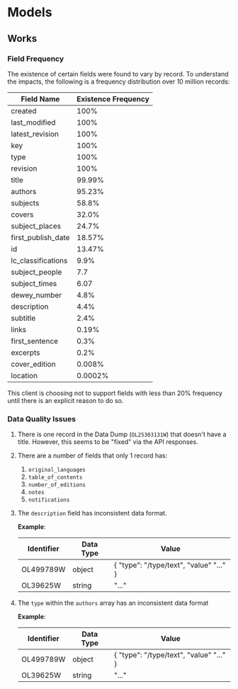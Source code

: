 # Models 

## Works 

### Field Frequency

The existence of certain fields were found to vary by record. To understand the impacts, 
the following is a frequency distribution over 10 million records:  

| Field Name         | Existence Frequency |
|--------------------|---------------------|
| created            | 100%                |
| last_modified      | 100%                |
| latest_revision    | 100%                |
| key                | 100%                |
| type               | 100%                |
| revision           | 100%                |
| title              | 99.99%              |
| authors            | 95.23%              |
| subjects           | 58.8%               |
| covers             | 32.0%               |
| subject_places     | 24.7%               |
| first_publish_date | 18.57%              |
| id                 | 13.47%              |
| lc_classifications | 9.9%                |
| subject_people     | 7.7                 |
| subject_times      | 6.07                |
| dewey_number       | 4.8%                |
| description        | 4.4%                |
| subtitle           | 2.4%                |
| links              | 0.19%               |
| first_sentence     | 0.3%                |
| excerpts           | 0.2%                |
| cover_edition      | 0.008%              |
| location           | 0.0002%             |

This client is choosing not to support fields with less than 20% frequency until there is an explicit
reason to do so. 

### Data Quality Issues

1. There is one record in the Data Dump (`OL25303131W`) that doesn't have a title. However,
this seems to be "fixed" via the API responses. 
2. There are a number of fields that only 1 record has: 
   1. `original_languages`
   2. `table_of_contents`
   3. `number_of_editions`
   4. `notes`
   5. `notifications`
3. The `description` field has inconsistent data format.

   **Example**:

   | Identifier | Data Type | Value                                   |
   |------------|-----------|-----------------------------------------|
   | OL499789W  | object    | { "type": "/type/text", "value" "..." } |
   | OL39625W   | string    | "..."                                   |

4. The `type` within the `authors` array has an inconsistent data format

   **Example**:

   | Identifier | Data Type | Value                                   |
   |------------|-----------|-----------------------------------------|
   | OL499789W  | object    | { "type": "/type/text", "value" "..." } |
   | OL39625W   | string    | "..."                                   |
